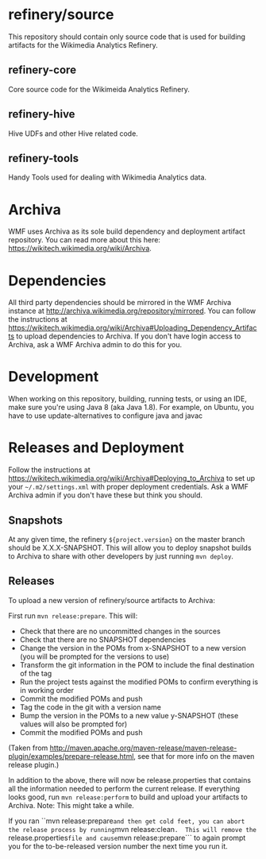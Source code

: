 # refinery/source
This repository should contain only source code that is used for building
artifacts for the Wikimedia Analytics Refinery.

## refinery-core
Core source code for the Wikimeida Analytics Refinery.

## refinery-hive
Hive UDFs and other Hive related code.

## refinery-tools
Handy Tools used for dealing with Wikimedia Analytics data.

# Archiva
WMF uses Archiva as its sole build dependency and deployment artifact repository.
You can read more about this here: https://wikitech.wikimedia.org/wiki/Archiva.

# Dependencies
All third party dependencies should be mirrored in the WMF Archiva instance at
http://archiva.wikimedia.org/repository/mirrored.  You can follow the instructions
at https://wikitech.wikimedia.org/wiki/Archiva#Uploading_Dependency_Artifacts to
upload dependencies to Archiva.  If you don't have login access to Archiva, ask a
WMF Archiva admin to do this for you.

# Development
When working on this repository, building, running tests, or using an IDE, make sure you're using
Java 8 (aka Java 1.8).  For example, on Ubuntu, you have to use update-alternatives to configure java and javac

# Releases and Deployment
Follow the instructions at https://wikitech.wikimedia.org/wiki/Archiva#Deploying_to_Archiva
to set up your ```~/.m2/settings.xml``` with proper deployment credentials.  Ask a WMF Archiva
admin if you don't have these but think you should.

## Snapshots
At any given time, the refinery ```${project.version}``` on the master branch should
be X.X.X-SNAPSHOT.  This will allow you to deploy snapshot builds to Archiva to share with other
developers by just running ```mvn deploy```.

## Releases
To upload a new version of refinery/source artifacts to Archiva:

First run ```mvn release:prepare```.  This will:
- Check that there are no uncommitted changes in the sources
- Check that there are no SNAPSHOT dependencies
- Change the version in the POMs from x-SNAPSHOT to a new version (you will be prompted for the versions to use)
- Transform the git information in the POM to include the final destination of the tag
- Run the project tests against the modified POMs to confirm everything is in working order
- Commit the modified POMs and push
- Tag the code in the git with a version name
- Bump the version in the POMs to a new value y-SNAPSHOT (these values will also be prompted for)
- Commit the modified POMs and push

(Taken from http://maven.apache.org/maven-release/maven-release-plugin/examples/prepare-release.html,
see that for more info on the maven release plugin.)

In addition to the above, there will now be release.properties that contains all the information
needed to perform the current release.  If everything looks good, run ```mvn release:perform```
to build and upload your artifacts to Archiva.  Note: This might take a while.

If you ran ``mvn release:prepare``` and then get cold feet, you can abort the release process by running
```mvn release:clean```.  This will remove the ```release.properties``` file and cause
```mvn release:prepare``` to again prompt you for the to-be-released version number the
next time you run it.
